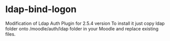 ldap-bind-logon
===============

Modification of Ldap Auth Plugin for  2.5.4 version
To install it just copy ldap folder onto /moodle/auth/ldap folder in your Moodle and replace existing files.
